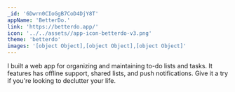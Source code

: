```yaml
---
_id: '6Dwrn0CIoGgB7CoD4DjY8T'
appName: 'BetterDo.'
link: 'https://betterdo.app/'
icon: '../../assets//app-icon-betterdo-v3.png'
theme: 'betterdo'
images: '[object Object],[object Object],[object Object]'
---
```


I built a web app for organizing and maintaining to-do lists and tasks. It features has offline support, shared lists, and push notifications. Give it a try if you're looking to declutter your life.
